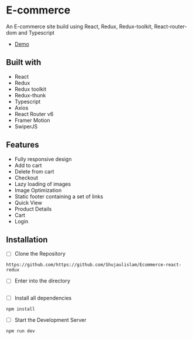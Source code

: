 # E-commerce

An E-commerce site build using React, Redux, Redux-toolkit, React-router-dom and Typescript

- [Demo](https://effulgent-cendol-64f888.netlify.app)

## Built with

+ React
+ Redux
+ Redux toolkit
+ Redux-thunk
+ Typescript
+ Axios
+ React Router v6
+ Framer Motion
+ SwiperJS

## Features

+ Fully responsive design
+ Add to cart
+ Delete from cart
+ Checkout
+ Lazy loading of images
+ Image Optimization
+ Static footer containing a set of links
+ Quick View
+ Product Details
+ Cart
+ Login

## Installation

- [ ] Clone the Repository
```
https://github.com/https://github.com/Shujaulislam/Ecommerce-react-redux
```
- [ ] Enter into the directory
```

```
- [ ] Install all dependencies
```
npm install
```
- [ ] Start the Development Server
```
npm run dev
```




